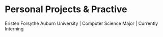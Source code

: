 # Personal Projects & Practive
Eristen Forsythe
Auburn University | Computer Science Major | Currently Interning
